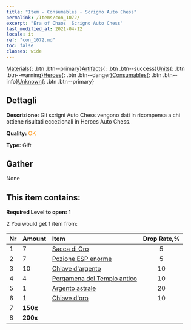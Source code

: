 ```yaml
---
title: "Item - Consumables - Scrigno Auto Chess"
permalink: /Items/con_1072/
excerpt: "Era of Chaos  Scrigno Auto Chess"
last_modified_at: 2021-04-12
locale: it
ref: "con_1072.md"
toc: false
classes: wide
---
```

 [Materials](/it/Items/){: .btn .btn--primary}[Artifacts](/it/Items/Artifacts/){: .btn .btn--success}[Units](/it/Items/Units/){: .btn .btn--warning}[Heroes](/it/Items/Heroes/){: .btn .btn--danger}[Consumables](/it/Items/Consumables/){: .btn .btn--info}[Unknown](/it/Items/Unknown/){: .btn .btn--primary}

## Dettagli
 **Descrizione:** Gli scrigni Auto Chess vengono dati in ricompensa a chi ottiene risultati eccezionali in Heroes Auto Chess.

 **Quality:** <span style="color: #FF8C00">OK</span>

 **Type:** Gift

## Gather

  None

## This item contains:

 **Required Level to open:** 1

 2 You would get **1** item  from:

  | Nr | Amount |     Item    | Drop Rate,% |
  |:---|:-------|:------------|:---------:|
  | 1 | 7 | [Sacca di Oro](/it/Items/con_714/) | 5 | 
  | 2 | 7 | [Pozione ESP enorme](/it/Items/con_703/) | 5 | 
  | 3 | 10 | [Chiave d'argento](/it/Items/con_693/) | 10 | 
  | 4 | 4 | [Pergamena del Tempio antico](/it/Items/con_697/) | 10 | 
  | 5 | 1 | [Argento astrale](/it/Items/con_969/) | 20 | 
  | 6 | 1 | [Chiave d'oro](/it/Items/con_783/) | 10 | 
  | 7 |  **150x** | <i class="fas fa-gem"/> |  | 15 | 
  | 8 |  **200x** | <i class="fas fa-gem"/> |  | 25 | 

